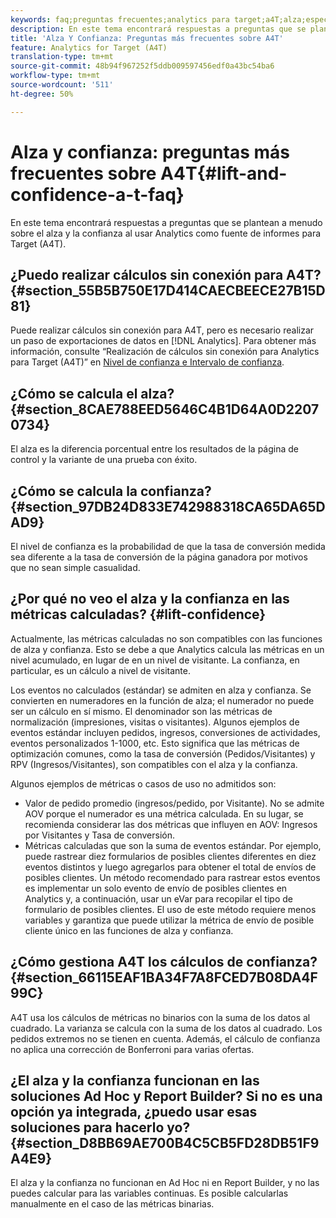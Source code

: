 ```yaml
---
keywords: faq;preguntas frecuentes;analytics para target;a4T;alza;específicos;creador de informes;confianza
description: En este tema encontrará respuestas a preguntas que se plantean a menudo sobre el alza y la confianza al usar Analytics como fuente de informes para Target (A4T).
title: 'Alza Y Confianza: Preguntas más frecuentes sobre A4T'
feature: Analytics for Target (A4T)
translation-type: tm+mt
source-git-commit: 48b94f967252f5ddb009597456edf0a43bc54ba6
workflow-type: tm+mt
source-wordcount: '511'
ht-degree: 50%

---
```



# Alza y confianza: preguntas más frecuentes sobre A4T{#lift-and-confidence-a-t-faq}

En este tema encontrará respuestas a preguntas que se plantean a menudo sobre el alza y la confianza al usar Analytics como fuente de informes para Target (A4T).

## ¿Puedo realizar cálculos sin conexión para A4T?{#section_55B5B750E17D414CAECBEECE27B15D81}

Puede realizar cálculos sin conexión para A4T, pero es necesario realizar un paso de exportaciones de datos en [!DNL Analytics]. Para obtener más información, consulte “Realización de cálculos sin conexión para Analytics para Target (A4T)” en [Nivel de confianza e Intervalo de confianza](/help/c-reports/conversion-rate.md#concept_0D0002A1EBDF420E9C50E2A46F36629B).

## ¿Cómo se calcula el alza?{#section_8CAE788EED5646C4B1D64A0D22070734}

El alza es la diferencia porcentual entre los resultados de la página de control y la variante de una prueba con éxito.

## ¿Cómo se calcula la confianza?    {#section_97DB24D833E742988318CA65DA65DAD9}

El nivel de confianza es la probabilidad de que la tasa de conversión medida sea diferente a la tasa de conversión de la página ganadora por motivos que no sean simple casualidad.

## ¿Por qué no veo el alza y la confianza en las métricas calculadas?    {#lift-confidence}

Actualmente, las métricas calculadas no son compatibles con las funciones de alza y confianza. Esto se debe a que Analytics calcula las métricas en un nivel acumulado, en lugar de en un nivel de visitante. La confianza, en particular, es un cálculo a nivel de visitante.

Los eventos no calculados (estándar) se admiten en alza y confianza. Se convierten en numeradores en la función de alza; el numerador no puede ser un cálculo en sí mismo. El denominador son las métricas de normalización (impresiones, visitas o visitantes). Algunos ejemplos de eventos estándar incluyen pedidos, ingresos, conversiones de actividades, eventos personalizados 1-1000, etc. Esto significa que las métricas de optimización comunes, como la tasa de conversión (Pedidos/Visitantes) y RPV (Ingresos/Visitantes), son compatibles con el alza y la confianza.

Algunos ejemplos de métricas o casos de uso no admitidos son:

* Valor de pedido promedio (ingresos/pedido, por Visitante). No se admite AOV porque el numerador es una métrica calculada. En su lugar, se recomienda considerar las dos métricas que influyen en AOV: Ingresos por Visitantes y Tasa de conversión.
* Métricas calculadas que son la suma de eventos estándar. Por ejemplo, puede rastrear diez formularios de posibles clientes diferentes en diez eventos distintos y luego agregarlos para obtener el total de envíos de posibles clientes. Un método recomendado para rastrear estos eventos es implementar un solo evento de envío de posibles clientes en Analytics y, a continuación, usar un eVar para recopilar el tipo de formulario de posibles clientes. El uso de este método requiere menos variables y garantiza que puede utilizar la métrica de envío de posible cliente único en las funciones de alza y confianza.

## ¿Cómo gestiona A4T los cálculos de confianza?    {#section_66115EAF1BA34F7A8FCED7B08DA4F99C}

A4T usa los cálculos de métricas no binarios con la suma de los datos al cuadrado. La varianza se calcula con la suma de los datos al cuadrado. Los pedidos extremos no se tienen en cuenta. Además, el cálculo de confianza no aplica una corrección de Bonferroni para varias ofertas.

## ¿El alza y la confianza funcionan en las soluciones Ad Hoc y Report Builder? Si no es una opción ya integrada, ¿puedo usar esas soluciones para hacerlo yo? {#section_D8BB69AE700B4C5CB5FD28DB51F9A4E9}

El alza y la confianza no funcionan en Ad Hoc ni en Report Builder, y no las puedes calcular para las variables continuas. Es posible calcularlas manualmente en el caso de las métricas binarias.
